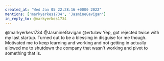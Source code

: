 ```yaml
---
created_at: "Wed Jan 05 22:28:16 +0000 2022"
mentions: ['markyerkes1734', 'JasmineGavigan']
in_reply_to: @markyerkes1734
---
```


@markyerkes1734 @JasmineGavigan @vrtulaw Yep, got rejected twice with my last startup. Turned out to be a blessing in disguise for me though. Motivated me to keep learning and working and not getting in actually allowed me to shutdown the company that wasn't working and pivot to something that is.